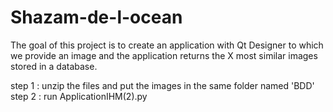 # Shazam-de-l-ocean
The goal of this project is to create an application with Qt Designer to which we provide an image and the application returns the X most similar images stored in a database.

step 1 : unzip the files and put the images in the same folder named 'BDD'                                                                                        step 2 : run ApplicationIHM(2).py
